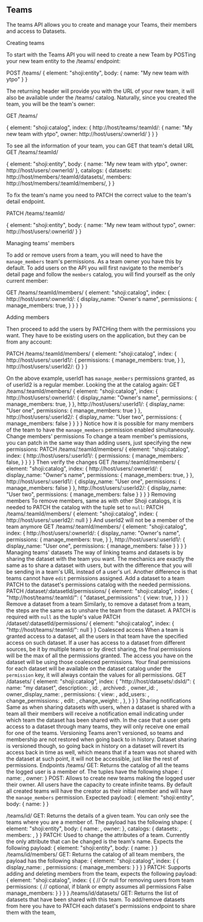 ## Teams

The teams API allows you to create and manage your Teams, their members and access to Datasets.

Creating teams

To start with the Teams API you will need to create a new Team by POSTing your new team entity to the /teams/ endpoint:

POST /teams/
{
  element: "shoji:entity",
  body: {
    name: "My new team with ytpo"
  }
}

The returning header will provide you with the URL of your new team, it will also be available under the /teams/ catalog. Naturally, since you created the team, you will be the team's owner:

GET /teams/

{
  element: "shoji:catalog",
  index: {
    http://host/teams/:teamId/: {
      name: "My new team with ytpo",
      owner: http://host/users/:ownerId/
    }
  }
}

To see all the information of your team, you can GET that team's detail URL
GET /teams/:teamId/

{
  element: "shoji:entity",
  body: {
    name: "My new team with ytpo",
    owner: http://host/users/:ownerId/
  },
  catalogs: {
    datasets: http://host/members/:teamId/datasets/, 
    members: http://host/members/:teamId/members/,
  }
}

To fix the team's name you need to PATCH the correct value to the team's detail endpoint.

PATCH /teams/:teamId/

{
  element: "shoji:entity",
  body: {
    name: "My new team without typo",
    owner: http://host/users/:ownerId/
  }
}

Managing teams' members

To add or remove users from a team, you will need to have the `manage_members` team's permissions. As a team owner you have this by default. To add users on the API you will first navigate to the member's detail page and follow the `members` catalog, you will find yourself as the only current member:

GET /teams/:teamId/members/
{
  element: "shoji:catalog",
  index: {
      http://host/users/:ownerId/: {
        display_name: "Owner's name",
        permissions: {
          manage_members: true,
        }
      }
  }
}

Adding members

Then proceed to add the users by PATCHing them with the permissions you want. They have to be existing users on the application, but they can be from any account:

PATCH /teams/:teamId/members/
{
  element: "shoji:catalog",
  index: {
      http://host/users/:userId1/: {
        permissions: {
          manage_members: true,
        }
      },
      http://host/users/:userId2/: {}
  }
}

On the above example, userId1 has `manage_members` permissions granted, as of userId2 is a regular member. Looking the at the catalog again:
GET /teams/:teamId/members/
{
  element: "shoji:catalog",
  index: {
      http://host/users/:ownerId/: {
        display_name: "Owner's name",
        permissions: {
          manage_members: true,
        }
      },
      http://host/users/:userId1/: {
        display_name: "User one",
        permissions: {
          manage_members: true
        }
      },
      http://host/users/:userId2/: {
        display_name: "User two",
        permissions: {
          manage_members: false
        }
      }
  }
}
Notice how it is possible for many members of the team to have the `manage_members` permission enabled simultaneously.
Change members' permissions
To change a team member's pemissions, you can patch in the same way than adding users, just specifying the new permissions:
PATCH /teams/:teamId/members/
{
  element: "shoji:catalog",
  index: {
      http://host/users/:userId1/: {
        permissions: {
          manage_members: false,
        }
      }
  }
}
Then verify the changes
GET /teams/:teamId/members/
{
  element: "shoji:catalog",
  index: {
      http://host/users/:ownerId/: {
        display_name: "Owner's name",
        permissions: {
          manage_members: true,
        }
      },
      http://host/users/:userId1/: {
        display_name: "User one",
        permissions: {
          manage_members: false
        }
      },
      http://host/users/:userId2/: {
        display_name: "User two",
        permissions: {
          manage_members: false
        }
      }
  }
}
Removing members
To remove members, same as with other Shoji catalogs, it is needed to PATCH the catalog with the tuple set to `null`:
PATCH /teams/:teamId/members/
{
  element: "shoji:catalog",
  index: {
      http://host/users/:userId2/: null
  }
}
And userId2 will not be a member of the team anymore
GET /teams/:teamId/members/
{
  element: "shoji:catalog",
  index: {
      http://host/users/:ownerId/: {
        display_name: "Owner's name",
        permissions: {
          manage_members: true,
        }
      },
      http://host/users/:userId1/: {
        display_name: "User one",
        permissions: {
          manage_members: false
        }
      }
  }
}
Managing teams' datasets
The way of linking teams and datasets is by sharing the dataset with the team you want. The mechanics are exactly the same as to share a dataset with users, but with the difference that you will be sending in a team's URL instead of a user's url.
Another difference is that teams cannot have `edit` permissions assigned.
Add a dataset to a team
PATCH to the dataset's permissions catalog with the needed permissions.
PATCH /dataset/:datasetId/permissions/
{
  element: "shoji:catalog",
  index: {
    "http://host/teams/:teamId/": {
      "dataset_permissions": {
        view: true,
      }
    }
  }
}
Remove a dataset from a team
Similarly, to remove a dataset from a team, the steps are the same as to unshare the team from the dataset. A PATCH is required with `null` as the tuple's value
PATCH /dataset/:datasetId/permissions/
{
  element: "shoji:catalog",
  index: {
    "http://host/teams/:teamId/": null
  }
}
Coalesced access
When a team is granted access to a dataset, all the users in that team have the specified access on such dataset. If a user has access to a dataset from different sources, be it by multiple teams or by direct sharing, the final permissions will be the max of all the permissions granted.
The access you have on the dataset will be using those coalesced permissions.
Your final permissions for each dataset will be available on the dataset catalog under the `permission` key, it will always contain the values for all permissions.
GET /datasets/
{
  element: "shoji:catalog",
  index: {
    "http://host/datasets/:dsId/": {
      name: "my dataset",
      description:  <str>,
      id: <uuid>, 
      archived: <bool>,
      owner_id: <url>,
      owner_display_name: <str>,
      permissions: {
        view: <bool>,
        add_users: <bool>,
        change_permissions: <bool>,
        edit: <bool>,
        change_weight: <bool>,
      },
    }
  }
}
Sharing notifications
Same as when sharing datasets with users, when a dataset is shared with a team all their members will receive a notification email indicating under which team the dataset has been shared with.
In the case that a user gets access to a dataset through many teams, they will only receive one email for one of the teams.
Versioning
Teams aren't versioned, so teams and membership are not restored when going back to in history. Dataset sharing is versioned though, so going back in history on a dataset will revert its access back in time as well, which means that if a team was not shared with the dataset at such point, it will not be accessible, just like the rest of permissions.
Endpoints
/teams/
GET: Returns the catalog of all the teams the logged user is a member of.
The tuples have the following shape:
{
  name: <str>,
  owner: <url>
}
POST: Allows to create new teams making the logged user their owner. All users have the capacity to create infinite teams. By default all created teams will have the creator as their initial member and will have the `manage_members` permission.
Expected payload:
{
  element: "shoji:entity",
  body: {
    name: <required str>
  }
}

/teams/id/
GET: Returns the details of a given team. You can only see the teams where you are a member of. The payload has the following shape:
{
  element: "shoji:entity",
  body: {
    name: <str>,
    owner: <url>
  },
  catalogs: {
    datasets: <url>,
    members: <url>,
  }
}
PATCH: Used to change the attributes of a team. Currently the only attribute that can be changed is the team's name. Expects the following payload:
{
  element: "shoji:entity",
  body: {
    name: <str>
  }
}
/teams/id/members/
GET: Returns the catalog of all team members, the payload has the following shape:
{
  element: "shoji:catalog",
  index: {
    <user url> {
      display_name: <str>,
      permissions: {
        manage_members: <bool>
      }
    }
  }
}
PATCH: Supports adding and deleting members from the team, expects the following payload:
{
  element: "shoji:catalog",
  index: {
    <user url> {  // Or null for removing users from team
      permissions: {   // optional, if blank or empty assumes all permissions False
        manage_members: <bool>
      }
    }
  }
}
/teams/id/datasets/
GET: Returns the list of datasets that have been shared with this team.
To add/remove datasets from here you have to PATCH each dataset's permissions endpoint to share them with the team,
